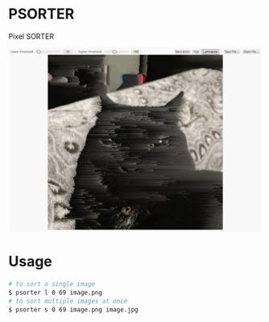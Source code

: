 # PSORTER
Pixel SORTER

![preview](./preview.png)

# Usage
```sh
# to sort a single image
$ psorter l 0 69 image.png
# to sort multiple images at once
$ psorter s 0 69 image.png image.jpg
```
